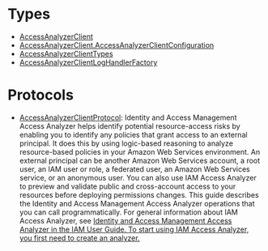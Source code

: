 # Types

  - [AccessAnalyzerClient](/aws-sdk-swift/reference/0.x/AWSAccessAnalyzer/AccessAnalyzerClient)
  - [AccessAnalyzerClient.AccessAnalyzerClientConfiguration](/aws-sdk-swift/reference/0.x/AWSAccessAnalyzer/AccessAnalyzerClient_AccessAnalyzerClientConfiguration)
  - [AccessAnalyzerClientTypes](/aws-sdk-swift/reference/0.x/AWSAccessAnalyzer/AccessAnalyzerClientTypes)
  - [AccessAnalyzerClientLogHandlerFactory](/aws-sdk-swift/reference/0.x/AWSAccessAnalyzer/AccessAnalyzerClientLogHandlerFactory)

# Protocols

  - [AccessAnalyzerClientProtocol](/aws-sdk-swift/reference/0.x/AWSAccessAnalyzer/AccessAnalyzerClientProtocol):
    Identity and Access Management Access Analyzer helps identify potential resource-access risks by enabling you to
    identify any policies that grant access to an external principal. It does this by using
    logic-based reasoning to analyze resource-based policies in your Amazon Web Services environment. An
    external principal can be another Amazon Web Services account, a root user, an IAM user or role, a
    federated user, an Amazon Web Services service, or an anonymous user. You can also use IAM Access Analyzer to
    preview and validate public and cross-account access to your resources before deploying
    permissions changes. This guide describes the Identity and Access Management Access Analyzer operations that you can
    call programmatically. For general information about IAM Access Analyzer, see <a href="https://docs.aws.amazon.com/IAM/latest/UserGuide/what-is-access-analyzer.html">Identity and Access Management Access Analyzer in the IAM User Guide.
    To start using IAM Access Analyzer, you first need to create an analyzer.
